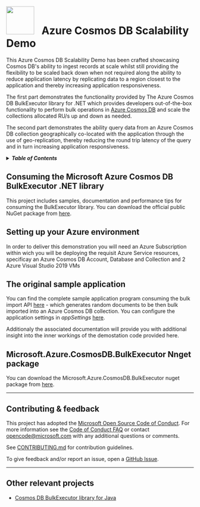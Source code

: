 <img src="https://raw.githubusercontent.com/dennyglee/azure-cosmosdb-spark/master/docs/images/azure-cosmos-db-icon.png" width="75">  &nbsp; Azure Cosmos DB Scalability Demo
==========================================

This Azure Cosmos DB Scalability Demo has been crafted showcasing Cosmos DB's ability to ingest records at scale whilst still providing the flexibility to be scaled back down when not required along the ability to reduce application latency by replicating data to a region closest to the application and thereby increasing application responsiveness.

The first part demonstrates the functionality provided by The Azure Cosmos DB BulkExecutor library for .NET which provides developers out-of-the-box functionality to perform bulk operations in [Azure Cosmos DB](http://cosmosdb.com) and scale the collections allocated RU/s up and down as needed.

The second part demonstrates the ability query data from an Azure Cosmos DB collection geographically   co-located with the application through the use of geo-replication, thereby reducing the round trip latency of the query and in turn increasing application responsiveness. 

<details>
<summary><strong><em>Table of Contents</em></strong></summary>

- [Consuming the Microsoft Azure Cosmos DB BulkExecutor .NET library](#nuget)
- [Setting up your environment](#Azure-Setup)
    - [Deploying your Azure Cosmos DB Account, Database and Collection](#Azure-CosmosDB-Setup)
    - [Deploying your VMs](#Azure-VM-Setup)
    - [Troubleshooting Connectivity](#Azure-NSG-Setup)
    - [Deploying the application](#Azure-App-Deployment)
    - [Scaling your your collection up for Demo](#Azure-Scale)
- [Performance tips](#additional-pointers)
- [Contributing & Feedback](#contributing--feedback)
- [Other relevant projects](#relevant-projects)

</details>

## Consuming the Microsoft Azure Cosmos DB BulkExecutor .NET library

This project includes samples, documentation and performance tips for consuming the BulkExecutor library. You can download the official public NuGet package from [here](https://www.nuget.org/packages/Microsoft.Azure.CosmosDB.BulkExecutor/).

## Setting up your Azure environment

In order to deliver this demonstration you will need an Azure Subscription within wich you will be deploying the requisit Azure Service resources, specificay an Azure Cosmos DB Account, Database and Collection and 2 Azure Visual Studio 2019 VMs

## The original sample application 
You can find the complete sample application program consuming the bulk import API [here](https://github.com/Azure/azure-cosmosdb-bulkexecutor-dotnet-getting-started/blob/master/BulkImportSample/BulkImportSample/Program.cs) - which generates random documents to be then bulk imported into an Azure Cosmos DB collection. You can configure the application settings in *appSettings* [here](https://github.com/Azure/azure-cosmosdb-bulkexecutor-dotnet-getting-started/blob/master/BulkImportSample/BulkImportSample/App.config). 

Additionaly the associated documentation will provide you with additional insight into the inner workings of the demostation code provided here.

## Microsoft.Azure.CosmosDB.BulkExecutor Nnget package 
You can download the Microsoft.Azure.CosmosDB.BulkExecutor nuget package from [here](https://www.nuget.org/packages/Microsoft.Azure.CosmosDB.BulkExecutor/).

------------------------------------------
## Contributing & feedback

This project has adopted the [Microsoft Open Source Code of
Conduct](https://opensource.microsoft.com/codeofconduct/).  For more information
see the [Code of Conduct
FAQ](https://opensource.microsoft.com/codeofconduct/faq/) or contact
[opencode@microsoft.com](mailto:opencode@microsoft.com) with any additional
questions or comments.

See [CONTRIBUTING.md](CONTRIBUTING.md) for contribution guidelines.

To give feedback and/or report an issue, open a [GitHub
Issue](https://help.github.com/articles/creating-an-issue/).

------------------------------------------

## Other relevant projects

* [Cosmos DB BulkExecutor library for Java](https://github.com/Azure/azure-cosmosdb-bulkexecutor-java-getting-started)